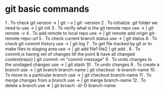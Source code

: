# git basic commands 
1 . To check git version -> | git --v | git -version 
2 . To initialize .git folder we need to use -> | git init 
3 . To verify what is the git remote repo use -> | git remote -v 
4 . To add remote to local repo use -> | git remote add origin git-remote-repo-url
5 . To check current branch status use -> | git status
6 . To check git commit history use -> | git log
7 . To get file tracked by git or to make files to staging area use -> | git add file1 file2 | git add . 
8 . To commit,is having set of changes till the point & have all changed content(repo) | git commit -m "commit message"
9 . To undo changes to the unstaged changes use -> | git stash
10 . To undo changes 
9 . To create a branch use -> | git branch branch-name | git checkout -b branch-name
10 . To move to a particular branch use -> | git checkout branch-name 
11 . To merge changes from a branch use -> | git merge branch-name
12 . To delete a branch use => | git brnach -d/-D  branch-name 
